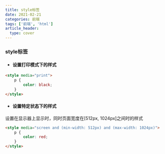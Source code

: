 ```yaml
---
title: style标签
date: 2021-02-21
categories: 前端
tags: ['前端', 'html']
article_header:
  type: cover
---
```


### style标签

- #### 设置打印模式下的样式

```html
<style media="print">
    p {
        color: black;
    }
</style>
```

- #### 设置特定状态下的样式

设置在显示器上显示时，同时页面宽度在[512px, 1024px]之间时的样式

```html
<style media="screen and (min-width: 512px) and (max-width: 1024px)">
    p {
        color: red;
    }
</style>
```
